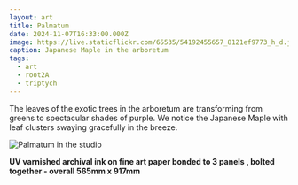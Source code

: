 ```yaml
---
layout: art
title: Palmatum
date: 2024-11-07T16:33:00.000Z
image: https://live.staticflickr.com/65535/54192455657_8121ef9773_h_d.jpg
caption: Japanese Maple in the arboretum
tags:
  - art
  - root2A
  - triptych
---
```

The leaves of the exotic trees in the arboretum are transforming from greens to spectacular shades of purple. We notice the Japanese Maple with leaf clusters swaying gracefully in the breeze.

![Palmatum in the studio](https://live.staticflickr.com/65535/54293332444_9bc1c49996_h_d.jpg "Palmatum in the studio")

**UV varnished archival ink on fine art paper bonded to 3 panels , bolted together - overall 565mm x 917mm**
